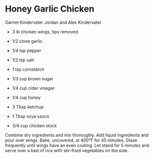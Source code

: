 # Honey Garlic Chicken

Garnet Kindervater
Jordan and Alex Kindervater

- 3 lb chicken wings, tips removed
- 1/2 clove garlic
- 1/4 tsp pepper
- 1/2 tsp salt
- 1 tsp cornstarch

- 1/3 cup brown sugar
- 1/4 cup cider vinegar
- 1/4 cup honey
- 3 Tbsp ketchup
- 1 Tbsp soya sauce
- 3/4 cup chicken stock

Combine dry ingredients and mix thoroughly. Add liquid ingredients and pour over wings. Bake, uncovered, at 400°F for 45 minutes. Glaze frequently until wings have an even coating. Let stand for 5 minutes and serve over a bed of rice with stir-fried vegetables on the side.